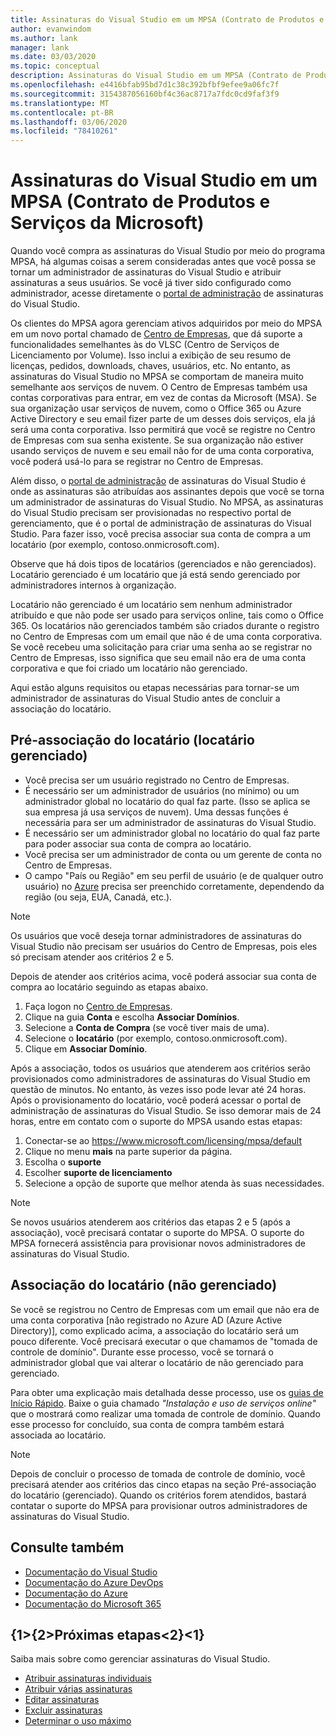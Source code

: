 ```yaml
---
title: Assinaturas do Visual Studio em um MPSA (Contrato de Produtos e Serviços da Microsoft) | Microsoft Docs
author: evanwindom
ms.author: lank
manager: lank
ms.date: 03/03/2020
ms.topic: conceptual
description: Assinaturas do Visual Studio em um MPSA (Contrato de Produtos e Serviços da Microsoft)
ms.openlocfilehash: e4416bfab95bd7d1c38c392bfbf9efee9a06fc7f
ms.sourcegitcommit: 3154387056160bf4c36ac8717a7fdc0cd9faf3f9
ms.translationtype: MT
ms.contentlocale: pt-BR
ms.lasthandoff: 03/06/2020
ms.locfileid: "78410261"
---
```

# <a name="visual-studio-subscriptions-in-a-microsoft-products-and-services-agreement-mpsa"></a>Assinaturas do Visual Studio em um MPSA (Contrato de Produtos e Serviços da Microsoft)
Quando você compra as assinaturas do Visual Studio por meio do programa MPSA, há algumas coisas a serem consideradas antes que você possa se tornar um administrador de assinaturas do Visual Studio e atribuir assinaturas a seus usuários. Se você já tiver sido configurado como administrador, acesse diretamente o [portal de administração](https://manage.visualstudio.com/) de assinaturas do Visual Studio.

Os clientes do MPSA agora gerenciam ativos adquiridos por meio do MPSA em um novo portal chamado de [Centro de Empresas](https://businessaccount.microsoft.com/Customer), que dá suporte a funcionalidades semelhantes às do VLSC (Centro de Serviços de Licenciamento por Volume). Isso inclui a exibição de seu resumo de licenças, pedidos, downloads, chaves, usuários, etc. No entanto, as assinaturas do Visual Studio no MPSA se comportam de maneira muito semelhante aos serviços de nuvem. O Centro de Empresas também usa contas corporativas para entrar, em vez de contas da Microsoft (MSA). Se sua organização usar serviços de nuvem, como o Office 365 ou Azure Active Directory e seu email fizer parte de um desses dois serviços, ela já será uma conta corporativa. Isso permitirá que você se registre no Centro de Empresas com sua senha existente. Se sua organização não estiver usando serviços de nuvem e seu email não for de uma conta corporativa, você poderá usá-lo para se registrar no Centro de Empresas.

Além disso, o [portal de administração](https://manage.visualstudio.com/) de assinaturas do Visual Studio é onde as assinaturas são atribuídas aos assinantes depois que você se torna um administrador de assinaturas do Visual Studio. No MPSA, as assinaturas do Visual Studio precisam ser provisionadas no respectivo portal de gerenciamento, que é o portal de administração de assinaturas do Visual Studio. Para fazer isso, você precisa associar sua conta de compra a um locatário (por exemplo, contoso.onmicrosoft.com).

Observe que há dois tipos de locatários (gerenciados e não gerenciados). Locatário gerenciado é um locatário que já está sendo gerenciado por administradores internos à organização.

Locatário não gerenciado é um locatário sem nenhum administrador atribuído e que não pode ser usado para serviços online, tais como o Office 365. Os locatários não gerenciados também são criados durante o registro no Centro de Empresas com um email que não é de uma conta corporativa. Se você recebeu uma solicitação para criar uma senha ao se registrar no Centro de Empresas, isso significa que seu email não era de uma conta corporativa e que foi criado um locatário não gerenciado.

Aqui estão alguns requisitos ou etapas necessárias para tornar-se um administrador de assinaturas do Visual Studio antes de concluir a associação do locatário.

## <a name="pre-tenant-association-managed-tenant"></a>Pré-associação do locatário (locatário gerenciado)
- Você precisa ser um usuário registrado no Centro de Empresas.
- É necessário ser um administrador de usuários (no mínimo) ou um administrador global no locatário do qual faz parte. (Isso se aplica se sua empresa já usa serviços de nuvem). Uma dessas funções é necessária para ser um administrador de assinaturas do Visual Studio.
- É necessário ser um administrador global no locatário do qual faz parte para poder associar sua conta de compra ao locatário.
- Você precisa ser um administrador de conta ou um gerente de conta no Centro de Empresas.
- O campo "País ou Região" em seu perfil de usuário (e de qualquer outro usuário) no [Azure](https://portal.azure.com/) precisa ser preenchido corretamente, dependendo da região (ou seja, EUA, Canadá, etc.). 

> [!NOTE]
> Os usuários que você deseja tornar administradores de assinaturas do Visual Studio não precisam ser usuários do Centro de Empresas, pois eles só precisam atender aos critérios 2 e 5.

Depois de atender aos critérios acima, você poderá associar sua conta de compra ao locatário seguindo as etapas abaixo.
1. Faça logon no [Centro de Empresas](https://businessaccount.microsoft.com/Customer).
2. Clique na guia **Conta** e escolha **Associar Domínios**.
3. Selecione a **Conta de Compra** (se você tiver mais de uma).
4. Selecione o **locatário** (por exemplo, contoso.onmicrosoft.com).
5. Clique em **Associar Domínio**.

Após a associação, todos os usuários que atenderem aos critérios serão provisionados como administradores de assinaturas do Visual Studio em questão de minutos. No entanto, às vezes isso pode levar até 24 horas. Após o provisionamento do locatário, você poderá acessar o portal de administração de assinaturas do Visual Studio. Se isso demorar mais de 24 horas, entre em contato com o suporte do MPSA usando estas etapas:
1. Conectar-se ao https://www.microsoft.com/licensing/mpsa/default
2. Clique no menu **mais** na parte superior da página. 
3. Escolha o **suporte**
4. Escolher **suporte de licenciamento**
5. Selecione a opção de suporte que melhor atenda às suas necessidades. 

> [!NOTE]
> Se novos usuários atenderem aos critérios das etapas 2 e 5 (após a associação), você precisará contatar o suporte do MPSA. O suporte do MPSA fornecerá assistência para provisionar novos administradores de assinaturas do Visual Studio.

## <a name="tenant-association-unmanaged"></a>Associação do locatário (não gerenciado)
Se você se registrou no Centro de Empresas com um email que não era de uma conta corporativa [não registrado no Azure AD (Azure Active Directory)], como explicado acima, a associação do locatário será um pouco diferente. Você precisará executar o que chamamos de "tomada de controle de domínio". Durante esse processo, você se tornará o administrador global que vai alterar o locatário de não gerenciado para gerenciado.

Para obter uma explicação mais detalhada desse processo, use os [guias de Início Rápido](https://www.microsoft.com/Licensing/existing-customer/business-center-training-and-resources.aspx). Baixe o guia chamado *"Instalação e uso de serviços online"* que o mostrará como realizar uma tomada de controle de domínio. Quando esse processo for concluído, sua conta de compra também estará associada ao locatário.

> [!NOTE]
> Depois de concluir o processo de tomada de controle de domínio, você precisará atender aos critérios das cinco etapas na seção Pré-associação do locatário (gerenciado). Quando os critérios forem atendidos, bastará contatar o suporte do MPSA para provisionar outros administradores de assinaturas do Visual Studio.

## <a name="see-also"></a>Consulte também
- [Documentação do Visual Studio](https://docs.microsoft.com/visualstudio/)
- [Documentação do Azure DevOps](https://docs.microsoft.com/azure/devops/)
- [Documentação do Azure](https://docs.microsoft.com/azure/)
- [Documentação do Microsoft 365](https://docs.microsoft.com/microsoft-365/)

## <a name="next-steps"></a>{1&gt;{2&gt;Próximas etapas&lt;2}&lt;1}
Saiba mais sobre como gerenciar assinaturas do Visual Studio.
- [Atribuir assinaturas individuais](assign-license.md)
- [Atribuir várias assinaturas](assign-license-bulk.md)
- [Editar assinaturas](edit-license.md)
- [Excluir assinaturas](delete-license.md)
- [Determinar o uso máximo](maximum-usage.md)
